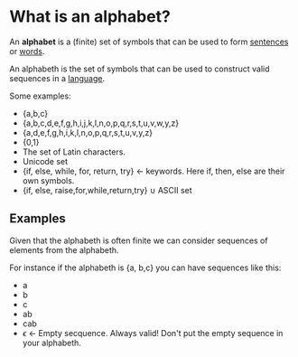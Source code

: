 # What is an alphabet?

An **alphabet** is a (finite) set of symbols that can be used to form [sentences](Data/Sentences.md) or [words](Data/Words.md). 

An alphabeth is the set of symbols that can be used to construct valid sequences in a [language](Languages/Languages.md).   

Some examples: 
- {a,b,c}
- {a,b,c,d,e,f,g,h,i,j,k,l,n,o,p,q,r,s,t,u,v,w,y,z}
- {a,d,e,f,g,h,i,k,l,n,o,p,q,r,s,t,u,v,y,z}
- {0,1}
- The set of Latin characters.
- Unicode set
- {if, else, while, for, return, try} <- keywords. Here if, then, else are their own symbols. 
- {if, else, raise,for,while,return,try} $\cup$ ASCII set 

## Examples
Given that the alphabeth is often finite we can consider sequences of elements from the alphabeth.  

For instance if the alphabeth is {a, b,c} you can have sequences like this:
- a
- b
- c 
- ab
- cab
- $\epsilon$ <- Empty secquence. Always valid! Don't put the empty sequence in your alphabeth.
